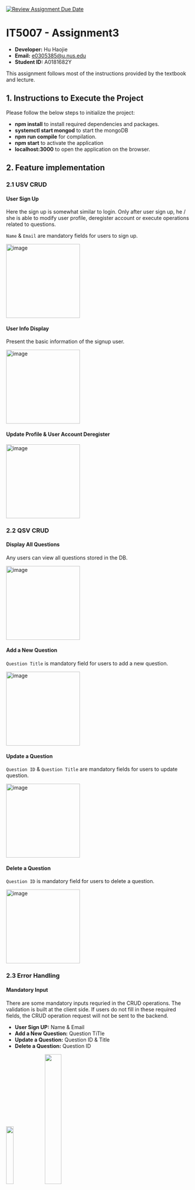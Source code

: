 [![Review Assignment Due Date](https://classroom.github.com/assets/deadline-readme-button-24ddc0f5d75046c5622901739e7c5dd533143b0c8e959d652212380cedb1ea36.svg)](https://classroom.github.com/a/xgzEiJt8)

<style>
.custom-image {
  width: 200px;
  height: auto;
}
</style>

# IT5007 - Assignment3

* **Developer:** Hu Haojie
* **Email:** e0305385@u.nus.edu
* **Student ID:** A0181682Y

This assignment follows most of the instructions provided by the textbook and lecture.

## 1. Instructions to Execute the Project

Please follow the below steps to initialize the project:

* **npm install** to install required dependencies and packages.
* **systemctl start mongod** to start the mongoDB
* **npm run compile** for compilation.
* **npm start** to activate the application
* **localhost:3000** to open the application on the browser.

## 2. Feature implementation

### 2.1 USV CRUD

#### User Sign Up
Here the sign up is somewhat similar to login. Only after user sign up, he / she is able to modify user profile, deregister account or execute operations related to questions.

```Name``` & ```Email``` are mandatory fields for users to sign up.

<img src="./images/frontpage.png" alt="image" class="custom-image">

#### User Info Display
Present the basic information of the signup user.

<img src="./images/profile_display.png" alt="image" class="custom-image">

#### Update Profile & User Account Deregister

<img src="./images/profile_modify_deregister.png" alt="image" class="custom-image">

### 2.2 QSV CRUD

#### Display All Questions
Any users can view all questions stored in the DB.

<img src="./images/question_list.png" alt="image" class="custom-image">

#### Add a New Question
```Question Title``` is mandatory field for users to add a new question.

<img src="./images/add_question.png" alt="image" class="custom-image">

#### Update a Question
```Question ID``` & ```Question Title``` are mandatory fields for users to update question.

<img src="./images/modify_question.png" alt="image" class="custom-image">

#### Delete a Question
```Question ID``` is mandatory field for users to delete a question.

<img src="./images/delete_question.png" alt="image" class="custom-image">

### 2.3 Error Handling

#### Mandatory Input

There are some mandatory inputs requried in the CRUD operations. The validation is built at the client side. If users do not fill in these required fields, the CRUD operation request will not be sent to the backend. 

* **User Sign UP:** Name & Email
* **Add a New Question:** Question TiTle
* **Update a Question:** Question ID & Title
* **Delete a Question:** Question ID

<p float="middle">
  <img src="./images/error_handling_add_question.png" width="20%" />
  <img src="./images/input_check_signup.png" width="30%" /> 
</p>
  
 #### Execution Error

 There are some error handling including permission check and CRUD server error built at the server side.

* **User Sign UP:** Each user must have a unique email.
* **Add a New Question:** Each question must have a unique and non-empty title.
* **Update a Question:**

  * User is only allowed to update the question created by him / her.
  * User must update an existing question with a valid question ID.
  * The updated title must not be the same as the other question titles.
  
    <img src="./images/modify_profile.png" alt="image" class="custom-image">

* **Delete a Question:**
  
  * User is only allowed to delete the question created by him / her.
  * User must delete an existing question with a valid question ID.

    <p float="middle">
    <img src="./images/error_handling_deletion_question.png" width="25%" />
    <img src="./images/permission_check_delete_question.png" width="25%" /> 
    </p>

## 3 Styling
Some simple styling development for the website as presented in the above screenshots.